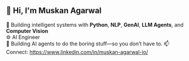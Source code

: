 ## 👋 Hi, I'm Muskan Agarwal

🚀 Building intelligent systems with **Python**, **NLP**, **GenAI**, **LLM Agents**, and **Computer Vision**  
⚙️ AI Engineer  
🧠 Building AI agents to do the boring stuff—so you don’t have to.
📫 Connect: https://www.linkedin.com/in/muskan-agarwal-io/

